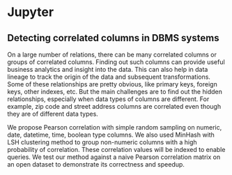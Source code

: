 # Jupyter

## Detecting correlated columns in DBMS systems


On a large number of relations, there can be many correlated columns or groups of correlated columns. Finding out such columns can provide useful business analytics and insight into the data. This can also help in data lineage to track the origin of the data and subsequent transformations. Some of these relationships are pretty obvious, like primary keys, foreign keys, other indexes, etc. But the main challenges are to find out the hidden relationships, especially when data types of columns are different. For example, zip code and street address columns are correlated even though they are of different data types. 


We propose Pearson correlation with simple random sampling on numeric, date, datetime, time, boolean type columns. We also used MinHash with LSH clustering method to group non-numeric columns with a high probability of correlation. These correlation values will be indexed to enable queries. We test our method against a naive Pearson correlation matrix on an open dataset to demonstrate its correctness and speedup.